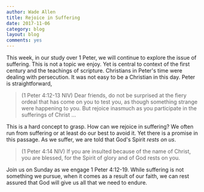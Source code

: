 ```yaml
---
author: Wade Allen
title: Rejoice in Suffering
date: 2017-11-06
category: blog
layout: blog
comments: yes
---
```


This week, in our study over 1 Peter, we will continue to explore the issue of suffering. This is not a topic we enjoy. Yet is central to context of the first century and the teachings of scripture. Christians in Peter's time were dealing with persecution. It was not easy to be a Christian in this day. Peter is straightforward,

>(1 Peter 4:12-13 NIV) Dear friends, do not be surprised at the fiery ordeal that has come on you to test you, as though something strange were happening to you. But rejoice inasmuch as you participate in the sufferings of Christ ...

This is a hard concept to grasp. How can we rejoice in suffering? We often run from suffering or at least do our best to avoid it. Yet there is a promise in this passage. As we suffer, we are told that God's Spirit *rests on us*.

>(1 Peter 4:14 NIV) If you are insulted because of the name of Christ, you are blessed, for the Spirit of glory and of God rests on you.

Join us on Sunday as we engage 1 Peter 4:12-19. While suffering is not something we pursue, when it comes as a result of our faith, we can rest assured that God will give us all that we need to endure. 











 
